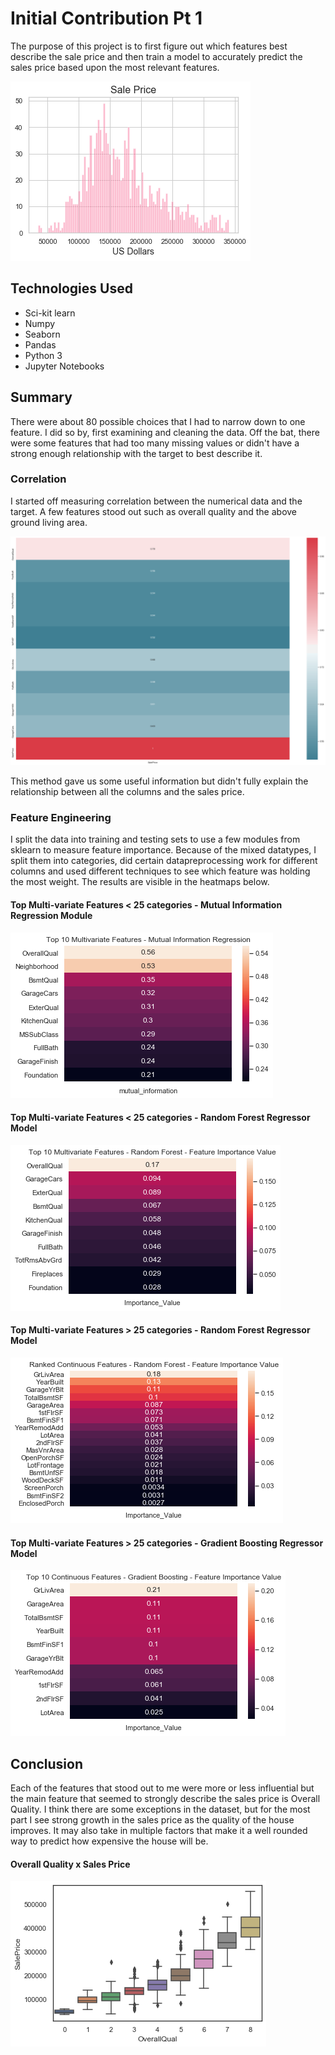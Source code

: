 # Initial Contribution Pt 1
The purpose of this project is to first figure out which features best describe the sale price and then train a model to accurately predict the sales price based upon the most relevant features.

![Graph](https://github.com/ebonnecab/mozilla-ds-project/blob/master/graph1.png "Distribution of Sale Price")


## Technologies Used
- Sci-kit learn
- Numpy
- Seaborn
- Pandas
- Python 3
- Jupyter Notebooks

## Summary
There were about 80 possible choices that I had to narrow down to one feature. I did so by, first examining and cleaning the data. Off the bat, there were some features that had too many missing values or didn't have a strong enough relationship with the target to best describe it. 

### Correlation
I started off measuring correlation between the numerical data and the target. A few features stood out such as overall quality and the above ground living area.

![Graph](https://github.com/ebonnecab/mozilla-ds-project/blob/master/graph2.png "Correlation Matrix")

This method gave us some useful information but didn't fully explain the relationship between all the columns and the sales price. 

### Feature Engineering
I split the data into training and testing sets to use a few modules from sklearn to measure feature importance. Because of the mixed datatypes, I split them into categories, did certain datapreprocessing work for different columns and used different techniques to see which feature was holding the most weight. The results are visible in the heatmaps below.

#### Top Multi-variate Features < 25 categories - Mutual Information Regression Module
![Graph](https://github.com/ebonnecab/mozilla-ds-project/blob/master/graph3.png "MI Regression")

#### Top Multi-variate Features < 25 categories - Random Forest Regressor Model
![Graph](https://github.com/ebonnecab/mozilla-ds-project/blob/master/graph4.png "Random Forest Regressor")

#### Top Multi-variate Features > 25 categories - Random Forest Regressor Model
![Graph](https://github.com/ebonnecab/mozilla-ds-project/blob/master/graph5.png "Random Forest Regressor")

#### Top Multi-variate Features > 25 categories - Gradient Boosting Regressor Model
![Graph](https://github.com/ebonnecab/mozilla-ds-project/blob/master/graph6.png "Gradient Boosting Regressor")

## Conclusion
Each of the features that stood out to me were more or less influential but the main feature that seemed to strongly describe the sales price is Overall Quality. I think there are some exceptions in the dataset, but for the most part I see strong growth in the sales price as the quality of the house improves. It may also take in multiple factors that make it a well rounded way to predict how expensive the house will be.

#### Overall Quality x Sales Price
![Graph](https://github.com/ebonnecab/mozilla-ds-project/blob/master/graph7.png "Overall Quality Boxplot")
